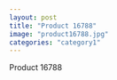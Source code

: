 ```yaml
---
layout: post
title: "Product 16788"
image: "product16788.jpg"
categories: "category1"
---
```

Product 16788
